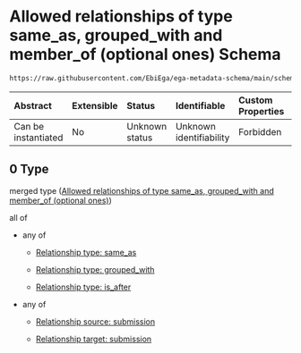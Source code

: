 # Allowed relationships of type same\_as, grouped\_with and member\_of (optional ones) Schema

```txt
https://raw.githubusercontent.com/EbiEga/ega-metadata-schema/main/schemas/EGA.submission.json#/properties/submission_relationships/items/allOf/1/anyOf/0
```



| Abstract            | Extensible | Status         | Identifiable            | Custom Properties | Additional Properties | Access Restrictions | Defined In                                                                           |
| :------------------ | :--------- | :------------- | :---------------------- | :---------------- | :-------------------- | :------------------ | :----------------------------------------------------------------------------------- |
| Can be instantiated | No         | Unknown status | Unknown identifiability | Forbidden         | Allowed               | none                | [EGA.submission.json\*](../../../schemas/EGA.submission.json "open original schema") |

## 0 Type

merged type ([Allowed relationships of type same\_as, grouped\_with and member\_of (optional ones)](ega-19-properties-submission-relationships-items-allof-relationship-constraints-for-a-submission-anyof-allowed-relationships-of-type-same_as-grouped_with-and-member_of-optional-ones.md))

all of

*   any of

    *   [Relationship type: same_as](ega-12-definitions-relationship-type-same_as.md "check type definition")

    *   [Relationship type: grouped_with](ega-12-definitions-relationship-type-grouped_with.md "check type definition")

    *   [Relationship type: is_after](ega-12-definitions-relationship-type-is_after.md "check type definition")

*   any of

    *   [Relationship source: submission](ega-12-definitions-relationship-source-submission.md "check type definition")

    *   [Relationship target: submission](ega-12-definitions-relationship-target-submission.md "check type definition")
